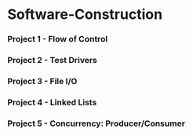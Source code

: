 # Software-Construction

### Project 1 - Flow of Control

### Project 2 - Test Drivers

### Project 3 - File I/O

### Project 4 - Linked Lists

### Project 5 - Concurrency: Producer/Consumer

